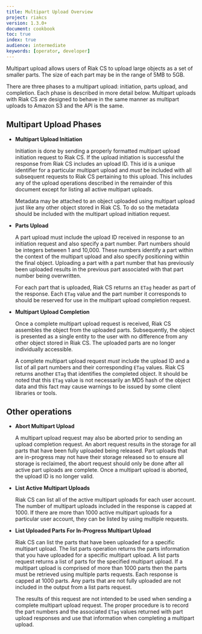 ```yaml
---
title: Multipart Upload Overview
project: riakcs
version: 1.3.0+
document: cookbook
toc: true
index: true
audience: intermediate
keywords: [operator, developer]
---
```


Multipart upload allows users of Riak CS to upload large objects as a
set of smaller parts. The size of each part may be in the range of 5MB
to 5GB.

There are three phases to a multipart upload: initiation, parts
upload, and completion. Each phase is described in more detail
below. Multipart uploads with Riak CS are designed to behave
in the same manner as multipart uploads to Amazon S3 and the
API is the same.

## Multipart Upload Phases

- **Multipart Upload Initiation**

    Initiation is done by sending a properly formatted multipart upload
    initiation request to Riak CS. If the upload initiation is successful
    the response from Riak CS includes an upload ID. This id is a unique
    identifier for a particular multipart upload and *must* be included
    with all subsequent requests to Riak CS pertaining to this
    upload. This includes any of the upload operations described in the
    remainder of this document except for listing all active multipart
    uploads.

    Metadata may be attached to an object uploaded using multipart upload
    just like any other object stored in Riak CS. To do so the metadata
    should be included with the multipart upload initiation request.

- **Parts Upload**

    A part upload must include the upload ID received in response to an
    initiation request and also specify a part number. Part numbers should
    be integers between 1 and 10,000. These numbers identify a part within
    the context of the multipart upload and also specify positioning
    within the final object. Uploading a part with a part number that has
    previously been uploaded results in the previous part associated with
    that part number being overwritten.

    For each part that is uploaded, Riak CS returns an `ETag` header as
    part of the response. Each `ETag` value and the part number it
    corresponds to should be reserved for use in the multipart upload
    completion request.

- **Multipart Upload Completion**

    Once a complete multipart upload request is received, Riak CS
    assembles the object from the uploaded parts. Subsequently, the object
    is presented as a single entity to the user with no difference from
    any other object stored in Riak CS. The uploaded parts are no longer
    individually accessible.

    A complete multipart upload request *must* include the upload ID and a
    list of all part numbers and their corresponding `ETag` values. Riak
    CS returns another `ETag` that identifies the completed object. It
    should be noted that this `ETag` value is not necessarily an MD5 hash
    of the object data and this fact may cause warnings to be issued by
    some client libraries or tools.

## Other operations

- **Abort Multipart Upload**

    A multipart upload request may also be aborted prior to sending an
    upload completion request. An abort request results in the storage for
    all parts that have been fully uploaded being released. Part uploads
    that are in-progress may not have their storage released so to ensure
    all storage is reclaimed, the abort request should only be done after
    all active part uploads are complete. Once a multipart upload is aborted, the
    upload ID is no longer valid.

- **List Active Multipart Uploads**

    Riak CS can list all of the active multipart uploads for each user
    account. The number of multipart uploads included in the response is
    capped at 1000. If there are more than 1000 active multipart uploads
    for a particular user account, they can be listed by using multiple
    requests.

- **List Uploaded Parts For In-Progress Multipart Upload**

    Riak CS can list the parts that have been uploaded for a specific
    multipart upload. The list parts operation returns the parts
    information that you have uploaded for a specific multipart upload. A
    list parts request returns a list of parts for the specified multipart
    upload. If a multipart upload is comprised of more than 1000 parts
    then the parts must be retrieved using multiple parts requests. Each
    response is capped at 1000 parts. Any parts that are not fully
    uploaded are not included in the output from a list parts request.

    The results of this request are not intended to be used when sending a
    complete multipart upload request. The proper procedure is to record
    the part numbers and the associated `ETag` values returned with part
    upload responses and use that information when completing a multipart
    upload.
